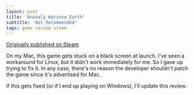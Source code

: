 ```yaml
---
layout: post
title: 'Anomaly Warzone Earth'
subtitle: 'Not Recommended'
tags: game review steam
---
```


[Originally published on Steam](https://steamcommunity.com/id/jlericson/recommended/91200/)


 On my Mac, this game gets stuck on a black screen at launch. I've seen a workaround for Linux, but it didn't work immediately for me. So I gave up trying to fix it. In any case, there's no reason the developer shouldn't patch the game since it's advertised for Mac.
 

 

 If this gets fixed (or if I end up playing on WIndows), I'll update this review.
